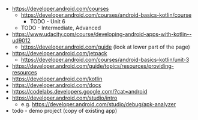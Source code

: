 * https://developer.android.com/courses
    * https://developer.android.com/courses/android-basics-kotlin/course
        * TODO - Unit 6
    * TODO - Intermediate, Advanced
* https://www.udacity.com/course/developing-android-apps-with-kotlin--ud9012
    * https://developer.android.com/guide (look at lower part of the page)
* https://developer.android.com/jetpack
    * https://developer.android.com/courses/android-basics-kotlin/unit-3
* https://developer.android.com/guide/topics/resources/providing-resources
* https://developer.android.com/kotlin
* https://developer.android.com/docs
* https://codelabs.developers.google.com/?cat=android
* https://developer.android.com/studio/intro
	* e.g. https://developer.android.com/studio/debug/apk-analyzer
* todo - demo project (copy of existing app)